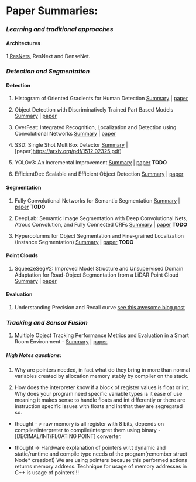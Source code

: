 # Paper Summaries:


### _Learning and traditional approaches_
#### __Architectures__

1.[ResNets](paper-summaries/deeplearning/resnet.md), ResNext and DenseNet.

### _Detection and Segmentation_

#### Detection
1. Histogram of Oriented Gradients for Human Detection [Summary](paper-summaries/traditional/HOG_human_detect.md) | [paper](https://lear.inrialpes.fr/people/triggs/pubs/Dalal-cvpr05.pdf)

2. Object Detection with Discriminatively Trained Part Based Models [Summary](paper-summaries/traditional/dpm.md) | [paper](http://cs.brown.edu/people/pfelzens/papers/lsvm-pami.pdf)

1. OverFeat: Integrated Recognition, Localization and Detection using Convolutional Networks [Summary](paper-summaries/traditional/overfeat.md) | [paper](https://arxiv.org/pdf/1312.6229.pdf)

2. SSD: Single Shot MultiBox Detector [Summary](paper-summaries/deeplearning/ssd.md) | [paper]https://arxiv.org/pdf/1512.02325.pdf)

3. YOLOv3: An Incremental Improvement [Summary](paper-summaries/deeplearning/yolo.md) | [paper](https://pjreddie.com/media/files/papers/YOLOv3.pdf) **TODO**

4. EfficientDet: Scalable and Efficient Object Detection [Summary](paper-summaries/deeplearning/ed.md) | [paper](https://arxiv.org/abs/1911.09070)

#### Segmentation

1. Fully Convolutional Networks for Semantic Segmentation [Summary](paper-summaries/deeplearning/fcn_seg.md) | [paper](https://arxiv.org/abs/1411.4038) **TODO**
2. DeepLab: Semantic Image Segmentation with Deep Convolutional Nets, Atrous Convolution, and Fully Connected CRFs [Summary](paper-summaries/deeplearning/deeplabv1.md) | [paper](https://arxiv.org/pdf/1606.00915.pdf) **TODO**

3. Hypercolumns for Object Segmentation and Fine-grained Localization (Instance Segmentation) [Summary](paper-summaries/deeplearning/hypercolumns.md) | [paper](https://arxiv.org/pdf/1411.5752.pdf) **TODO**

#### Point Clouds

1. SqueezeSegV2: Improved Model Structure and Unsupervised Domain Adaptation  for  Road-Object  Segmentation  from  a  LiDAR  Point Cloud [Summary](paper-summaries/deeplearning/squeezesegv2.md) | [paper](https://arxiv.org/pdf/1809.08495.pdf)


#### Evaluation

1. Understanding Precision and Recall curve [see this awesome blog post](https://github.com/rafaelpadilla/Object-Detection-Metrics#precision-x-recall-curve)

### _Tracking and Sensor Fusion_
1. Multiple Object Tracking Performance Metrics and Evaluation in a Smart Room Environment - [Summary](https://github.com/kartikmadhira1/paper-summaries/blob/master/paper-summaries/mota.md) | [paper](https://cvhci.anthropomatik.kit.edu/~stiefel/papers/ECCV2006WorkshopCameraReady.pdf)



##### High Notes questions:

1. Why are pointers needed, in fact what do they bring in more than normal variables created by allocation memory stably by compiler on the stack.

2. How does the interpreter know if a block of register values is float or int. Why does your program need specific variable types is it ease of use meaning it makes sense to handle floats and int differently or there are instruction specific issues with floats and int that they are segregated so.

- thought - > raw memory is all register with 8 bits, depends on compiler/interpreter to compile/interpret them using binary - [DECIMAL/INT/FLOATING POINT] converter.

- thought -> Hardware explanation of pointers w.r.t dynamic and static/runtime and compile type needs of the program(remember struct Node* creation!)  We are using pointers because this performed actions returns memory address. Technique for usage of memory addresses in C++ is usage of pointers!!!
